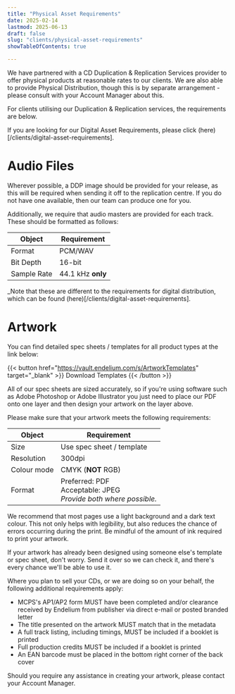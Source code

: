 ```yaml
---
title: "Physical Asset Requirements"
date: 2025-02-14
lastmod: 2025-06-13
draft: false
slug: "clients/physical-asset-requirements"
showTableOfContents: true

---
```


We have partnered with a CD Duplication & Replication Services provider to offer physical products at reasonable rates to our clients. We are also able to provide Physical Distribution, though this is by separate arrangement - please consult with your Account Manager about this.

For clients utilising our Duplication & Replication services, the requirements are below.

If you are looking for our Digital Asset Requirements, please click (here)[/clients/digital-asset-requirements].

# Audio Files

Wherever possible, a DDP image should be provided for your release, as this will be required when sending it off to the replication centre. If you do not have one available, then our team can produce one for you.

Additionally, we require that audio masters are provided for each track. These should be formatted as follows:

|Object|Requirement|
|--------|-------------|
|Format|PCM/WAV|
|Bit Depth|16-bit|
|Sample Rate|44.1 kHz **only**|

_Note that these are different to the requirements for digital distribution, which can be found (here)[/clients/digital-asset-requirements].

# Artwork

You can find detailed spec sheets / templates for all product types at the link below:

{{< button href="https://vault.endelium.com/s/ArtworkTemplates" target="_blank" >}}
Download Templates
{{< /button >}}

All of our spec sheets are sized accurately, so if you're using software such as Adobe Photoshop or Adobe Illustrator you just need to place our PDF onto one layer and then design your artwork on the layer above.

Please make sure that your artwork meets the following requirements:

|Object|Requirement|
|------|-----------|
|Size|Use spec sheet / template|
|Resolution|300dpi|
|Colour mode|CMYK (**NOT** RGB)|
|Format|Preferred: PDF<br>Acceptable: JPEG<br>_Provide both where possible._|

We recommend that most pages use a light background and a dark text colour. This not only helps with legibility, but also reduces the chance of errors occurring during the print. Be mindful of the amount of ink required to print your artwork.

If your artwork has already been designed using someone else's template or spec sheet, don't worry. Send it over so we can check it, and there's every chance we'll be able to use it.

Where you plan to sell your CDs, or we are doing so on your behalf, the following additional requirements apply:

* MCPS's AP1/AP2 form MUST have been completed and/or clearance received by Endelium from publisher via direct e-mail or posted branded letter
* The title presented on the artwork MUST match that in the metadata
* A full track listing, including timings, MUST be included if a booklet is printed
* Full production credits MUST be included if a booklet is printed
* An EAN barcode must be placed in the bottom right corner of the back cover

Should you require any assistance in creating your artwork, please contact your Account Manager.
